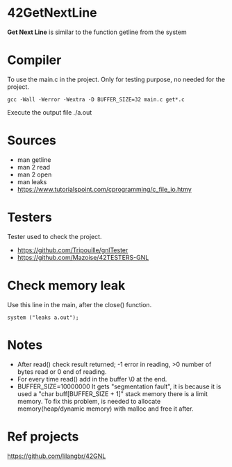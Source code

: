 
# 42GetNextLine
**Get Next Line** is similar to the function getline from the system

# Compiler
To use the  main.c in the project. Only for testing purpose, no needed for the project.
	
	gcc -Wall -Werror -Wextra -D BUFFER_SIZE=32 main.c get*.c

Execute the output file ./a.out

# Sources
- man getline
- man 2 read
- man 2 open
- man leaks
- https://www.tutorialspoint.com/cprogramming/c_file_io.htmy

# Testers
Tester used to check the project.
- https://github.com/Tripouille/gnlTester
- https://github.com/Mazoise/42TESTERS-GNL

# Check memory leak
Use this line in the main, after the close() function.
	
	system ("leaks a.out");

# Notes
- After read() check result returned; -1 error in reading, >0 number of bytes read or 0 end of reading.
- For every time read() add in the buffer \0 at the end.
- BUFFER_SIZE=10000000 It gets "segmentation fault", it is because it is used a "char buff[BUFFER_SIZE + 1]" stack memory there is a limit memory. To fix this problem, is needed to allocate memory(heap/dynamic memory) with malloc and free it after.

# Ref projects
https://github.com/lilangbr/42GNL